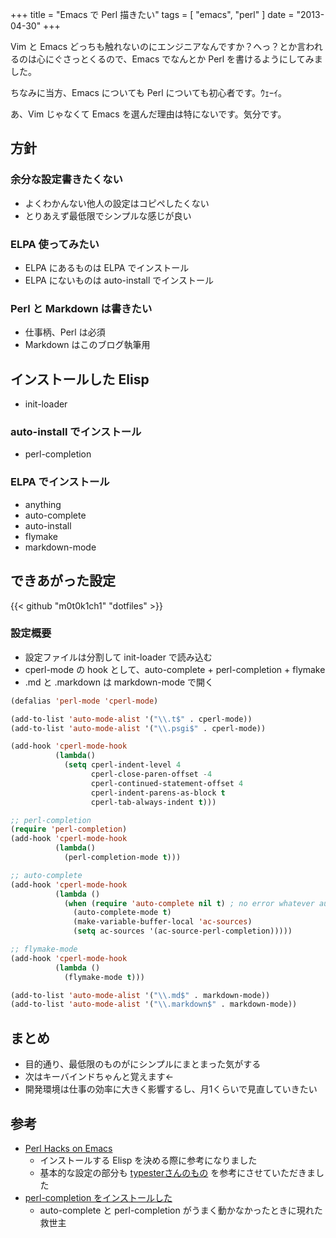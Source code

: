 +++
title = "Emacs で Perl 描きたい"
tags = [ "emacs", "perl" ]
date = "2013-04-30"
+++

Vim と Emacs どっちも触れないのにエンジニアなんですか？へっ？とか言われるのは心にぐさっとくるので、Emacs でなんとか Perl を書けるようにしてみました。

<!--more-->

ちなみに当方、Emacs についても Perl についても初心者です。ｳｪｰｲ。

あ、Vim じゃなくて Emacs を選んだ理由は特にないです。気分です。

## 方針

### 余分な設定書きたくない

- よくわかんない他人の設定はコピペしたくない
- とりあえず最低限でシンプルな感じが良い

### ELPA 使ってみたい

- ELPA にあるものは ELPA でインストール
- ELPA にないものは auto-install でインストール

### Perl と Markdown は書きたい

- 仕事柄、Perl は必須
- Markdown はこのブログ執筆用

## インストールした Elisp

- init-loader

### auto-install でインストール

- perl-completion

### ELPA でインストール

- anything
- auto-complete
- auto-install
- flymake
- markdown-mode

## できあがった設定

{{< github "m0t0k1ch1" "dotfiles" >}}

### 設定概要

- 設定ファイルは分割して init-loader で読み込む
- cperl-mode の hook として、auto-complete + perl-completion + flymake
- .md と .markdown は markdown-mode で開く

``` lisp
(defalias 'perl-mode 'cperl-mode)

(add-to-list 'auto-mode-alist '("\\.t$" . cperl-mode))
(add-to-list 'auto-mode-alist '("\\.psgi$" . cperl-mode))

(add-hook 'cperl-mode-hook
          (lambda()
            (setq cperl-indent-level 4
                  cperl-close-paren-offset -4
                  cperl-continued-statement-offset 4
                  cperl-indent-parens-as-block t
                  cperl-tab-always-indent t)))

;; perl-completion
(require 'perl-completion)
(add-hook 'cperl-mode-hook
          (lambda()
            (perl-completion-mode t)))

;; auto-complete
(add-hook 'cperl-mode-hook
          (lambda ()
            (when (require 'auto-complete nil t) ; no error whatever auto-complete.el is not installed.
              (auto-complete-mode t)
              (make-variable-buffer-local 'ac-sources)
              (setq ac-sources '(ac-source-perl-completion)))))

;; flymake-mode
(add-hook 'cperl-mode-hook
          (lambda ()
            (flymake-mode t)))
```

``` lisp
(add-to-list 'auto-mode-alist '("\\.md$" . markdown-mode))
(add-to-list 'auto-mode-alist '("\\.markdown$" . markdown-mode))
```

## まとめ

- 目的通り、最低限のものがにシンプルにまとまった気がする
- 次はキーバインドちゃんと覚えます←
- 開発環境は仕事の効率に大きく影響するし、月1くらいで見直していきたい

## 参考

- [Perl Hacks on Emacs](http://typester.stfuawsc.com/slides/perlcasual2/start.html)
  - インストールする Elisp を決める際に参考になりました
  - 基本的な設定の部分も [typesterさんのもの](https://github.com/typester/emacs-config/blob/master/conf/init.el) を参考にさせていただきました
- [perl-completion をインストールした](http://d.hatena.ne.jp/a666666/20100524/1274634774)
  - auto-complete と perl-completion がうまく動かなかったときに現れた救世主
